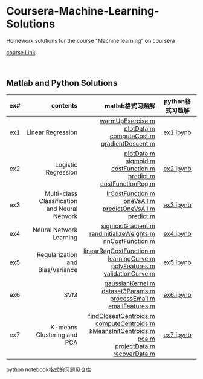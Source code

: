 # Coursera-Machine-Learning-Solutions

Homework solutions for the course "Machine learning" on coursera

[course Link](https://www.coursera.org/learn/machine-learning/home/welcome)

<br>

## Matlab and Python Solutions

|ex#|contents|matlab格式习题解|python格式习题解|
|:-:|-:|-:|:-:|
|ex1|Linear Regression|[warmUpExercise.m](ex1/warmUpExercise.m)<Br>[plotData.m](ex1/plotData.m)<br>[computeCost.m](ex1/computeCost.m)<br>[gradientDescent.m](ex1/gradientDescent.m)|[ex1.ipynb](ex1.ipynb)|
|ex2|Logistic Regression|[plotData.m](ex2/plotData.m)<br>[sigmoid.m](ex2/sigmoid.m)<br>[costFunction.m](ex2/costFunction.m)<br>[predict.m](ex2/predict.m)<br>[costFunctionReg.m](ex2/costFunctionReg.m)|[ex2.ipynb](ex2.ipynb)|
|ex3|Multi-class Classification<br>and Neural Network|[lrCostFunction.m](ex3/lrCostFunction.m)<br>[oneVsAll.m](ex3/oneVsAll.m)<br>[predictOneVsAll.m](ex3/predictOneVsAll.m)<br>[predict.m](ex3/predict.m)|[ex3.ipynb](ex3.ipynb)|
|ex4|Neural Network Learning|[sigmoidGradient.m](ex4/sigmoidGradient.m)<br>[randInitializeWeights.m](ex4/randInitializeWeights.m)<br>[nnCostFunction.m](ex4/nnCostFunction.m)|[ex4.ipynb](ex4.ipynb)|
|ex5|Regularization and Bias/Variance|[linearRegCostFunction.m](ex5/linearRegCostFunction.m)<br>[learningCurve.m](ex5/learningCurve.m)<br>[polyFeatures.m](ex5/polyFeatures.m)<br>[validationCurve.m](ex5/validationCurve.m)|[ex5.ipynb](ex5.ipynb)|
|ex6|SVM|[gaussianKernel.m](ex6/gaussianKernel.m)<Br>[dataset3Params.m](ex6/dataset3Params.m)<br>[processEmail.m](ex6/processEmail.m)<br>[emailFeatures.m](ex6/emailFeatures.m)|[ex6.ipynb](ex6.ipynb)|
|ex7|K-means Clustering and PCA|[findClosestCentroids.m](ex7/findClosestCentroids.m)<br>[computeCentroids.m](ex7/computeCentroids.m)<br>[kMeansInitCentroids.m](ex7/kMeansInitCentroids.m)<Br>[pca.m](ex7/pca.m)<br>[projectData.m](ex7/projectData.m)<br>[recoverData.m](ex7/recoverData.m)|[ex7.ipynb](ex7.ipynb)|

python notebook格式的习题见[仓库](https://github.com/dibgerge/ml-coursera-python-assignments)
